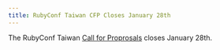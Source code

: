 ```yaml
---
title: RubyConf Taiwan CFP Closes January 28th
---
```


The RubyConf Taiwan [Call for Proprosals][cfp] closes January 28th.

[cfp]: http://rubyconftw-agenda.kktix.cc/events/rubyconftw2014-cfp
